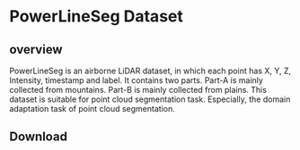 # PowerLineSeg Dataset
## overview
PowerLineSeg is an airborne LiDAR dataset, in which each point has X, Y, Z, Intensity, timestamp and label. It contains two parts. Part-A is mainly collected from mountains. Part-B is mainly collected from plains. This dataset is suitable for point cloud segmentation task. Especially, the domain adaptation task of point cloud segmentation. 
## Download
<!--
**PowerLineSeg/PowerLineSeg** is a ✨ _special_ ✨ repository because its `README.md` (this file) appears on your GitHub profile.

Here are some ideas to get you started:

- 🔭 I’m currently working on ...
- 🌱 I’m currently learning ...
- 👯 I’m looking to collaborate on ...
- 🤔 I’m looking for help with ...
- 💬 Ask me about ...
- 📫 How to reach me: ...
- 😄 Pronouns: ...
- ⚡ Fun fact: ...
-->
